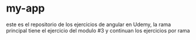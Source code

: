 # my-app
este es el repositorio de los ejercicios de angular en Udemy, la rama principal tiene el ejercicio del modulo #3 y continuan los ejercicios por rama
